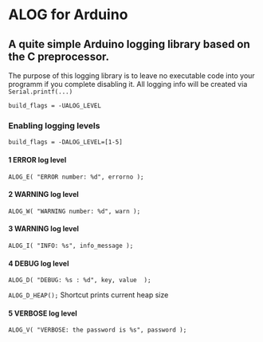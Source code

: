 # ALOG for Arduino

## A quite simple Arduino logging library based on the C preprocessor.

The purpose of this logging library is to leave no executable code into your programm if you complete disabling it. All logging info will be created via `Serial.printf(...)`

```text
build_flags = -UALOG_LEVEL
```

### Enabling logging levels

```text
build_flags = -DALOG_LEVEL=[1-5]
```

#### 1 ERROR log level

`ALOG_E( "ERROR number: %d", errorno );`

#### 2 WARNING log level

`ALOG_W( "WARNING number: %d", warn );`

#### 3 WARNING log level

`ALOG_I( "INFO: %s", info_message );`

#### 4 DEBUG log level

`ALOG_D( "DEBUG: %s : %d", key, value  );`

`ALOG_D_HEAP();` Shortcut prints current heap size

#### 5 VERBOSE log level

`ALOG_V( "VERBOSE: the password is %s", password );`
